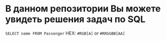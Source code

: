 # В данном репозитории Вы можете увидеть решения задач по SQL
`SELECT name FROM Passenger`
HEX: `#RGB[A]` or `#RRGGBB[AA]`
